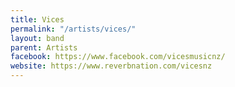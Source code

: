```yaml
---
title: Vices
permalink: "/artists/vices/"
layout: band
parent: Artists
facebook: https://www.facebook.com/vicesmusicnz/
website: https://www.reverbnation.com/vicesnz
---
```


